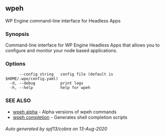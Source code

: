 ## wpeh

WP Engine command-line interface for Headless Apps

### Synopsis

Command-line interface for WP Engine Headless Apps that allows 
you to configure and monitor your node based applications.

### Options

```
      --config string   config file (default is $HOME/.wpe/config.yaml)
  -d, --debug           print logs
  -h, --help            help for wpeh
```

### SEE ALSO

* [wpeh alpha](wpeh_alpha.md)	 - Alpha versions of wpeh commands
* [wpeh completion](wpeh_completion.md)	 - Generates shell completion scripts

###### Auto generated by spf13/cobra on 13-Aug-2020

